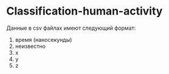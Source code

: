 # Classification-human-activity
Данные в csv файлах имеют следующий формат:
1) время (наносекунды)
2) неизвестно
3) x
4) y
5) z
